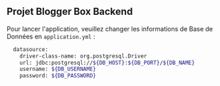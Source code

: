 ## Projet Blogger Box Backend

Pour lancer l'application, veuillez changer les informations de Base de Données en `application.yml` : 
```sh
  datasource:
    driver-class-name: org.postgresql.Driver
    url: jdbc:postgresql://${DB_HOST}:${DB_PORT}/${DB_NAME}
    username: ${DB_USERNAME}
    password: ${DB_PASSWORD}
```
